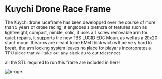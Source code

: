 # Kuychi Drone Race Frame
The Kuychi drone raceframe has been developped over the course of more than 5 years of drone racing, 
it englobes a plethora of features such as lightweight, compact, nimble, solid, it uses a 1 screw removable arm for quick repairs, 
it supports the new TBS LUCID EDC Mount as well as a 20x20 stack mount
thearms are meant to be 6MM thick wich will be very hard to break, 
the arm locking system leaves no place for playans incorporates a TPU piece that will take out any slack du to cut tolerences

all the STL required to run this frame are included in here!


![image](https://github.com/user-attachments/assets/e2aa09b7-37d6-45db-a3c5-282a9cdbfd35)
